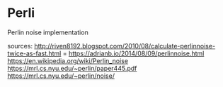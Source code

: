 # Perli
Perlin noise implementation

sources:
http://riven8192.blogspot.com/2010/08/calculate-perlinnoise-twice-as-fast.html = https://adrianb.io/2014/08/09/perlinnoise.html
https://en.wikipedia.org/wiki/Perlin_noise
https://mrl.cs.nyu.edu/~perlin/paper445.pdf
https://mrl.cs.nyu.edu/~perlin/noise/
